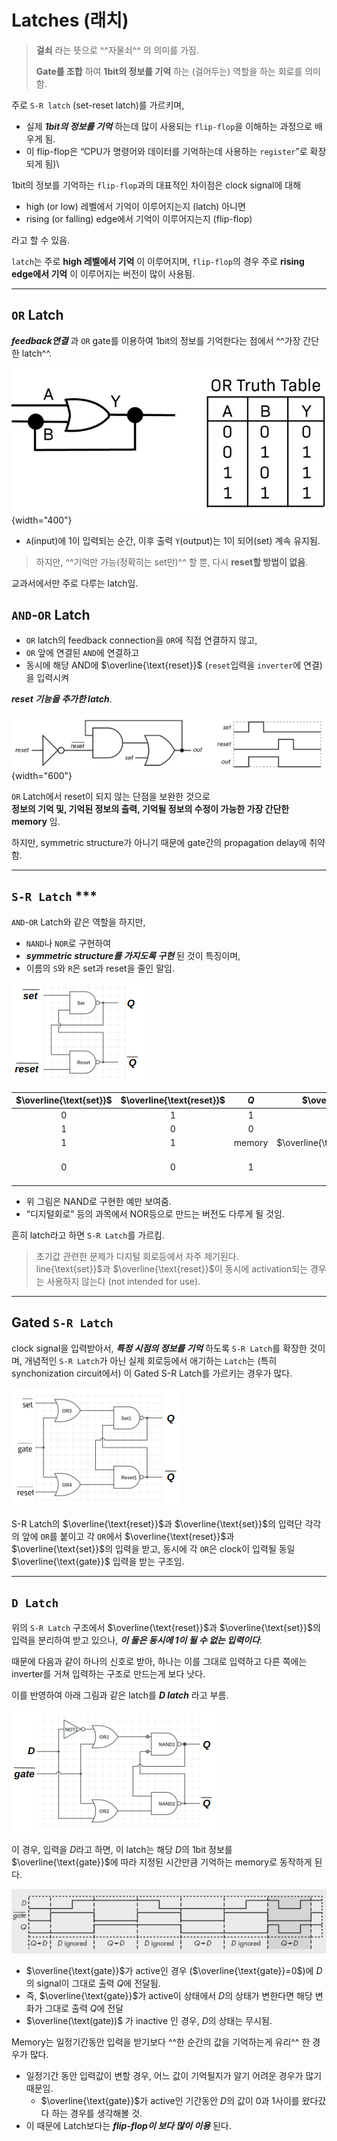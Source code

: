 # Latches (래치)

> **걸쇠** 라는 뜻으로 ^^자물쇠^^ 의 의미를 가짐.  
> 
> **Gate를 조합** 하여 **1bit의 정보를 기억** 하는 (걸어두는) 역할을 하는 회로를 의미함.

주로 `S-R latch` (set-reset latch)를 가르키며, 

* 실제 ***1bit의 정보를 기억*** 하는데 많이 사용되는 `flip-flop`을 이해하는 과정으로 배우게 됨. 
* 이 flip-flop은 “CPU가 명령어와 데이터를 기억하는데 사용하는 `register`”로 확장되게 됨)\  

1bit의 정보를 기억하는 `flip-flop`과의 대표적인 차이점은 clock signal에 대해

* high (or low) 레벨에서 기억이 이루어지는지 (latch) 아니면 
* rising (or falling) edge에서 기억이 이루어지는지 (flip-flop)

라고 할 수 있음.

`latch`는 주로 **high 레벨에서 기억** 이 이루어지며, `flip-flop`의 경우 주로 **rising edge에서 기억** 이 이루어지는 버전이 많이 사용됨. 

***

## `OR` Latch

***feedback연결*** 과 `OR` gate를 이용하여 1bit의 정보를 기억한다는 점에서 ^^가장 간단한 latch^^.

![](./img/or_latch.png){width="400"}

* `A`(input)에 1이 입력되는 순간, 이후 출력 `Y`(output)는 1이 되어(set) 계속 유지됨.

> 하지만, ^^기억만 가능(정확히는 set만)^^ 할 뿐, 다시 **reset할 방법이 없음**.

교과서에서만 주로 다루는 latch임.

## `AND`-`OR` Latch

* `OR` latch의 feedback connection을 `OR`에 직접 연결하지 않고, 
* `OR` 앞에 연결된 `AND`에 연결하고  
* 동시에 해당 AND에 $\overline{\text{reset}}$ (`reset`입력을 `inverter`에 연결)을 입력시켜 

***reset 기능을 추가한 latch***. 

![](./img/and_or_latch.png){width="600"}

`OR` Latch에서 reset이 되지 않는 단점을 보완한 것으로  
**정보의 기억 및, 기억된 정보의 출력, 기억될 정보의 수정이 가능한 가장 간단한 memory** 임.

하지만, symmetric structure가 아니기 때문에 gate간의 propagation delay에 취약함.

---

## `S-R Latch` ***

`AND`-`OR` Latch와 같은 역할을 하지만, 

* `NAND`나 `NOR`로 구현하여  
* ***symmetric structure를 가지도록 구현*** 된 것이 특징이며, 
* 이름의 `S`와 `R`은 set과 reset을 줄인 말임.  


![SR Latch](img/SR-Latch.png)

| $\overline{\text{set}}$ | $\overline{\text{reset}}$ | $Q$ | $\overline{Q}$ | |
|:---:|:---:|:---:|:---:|:---:|
| 0 | 1 | 1 | 0 | | 
| 1 | 0 | 0 | 1 | | 
| 1 | 1 | $\text{memory}$ | $\overline{\text{memory}}$ ||
| 0 | 0 | 1 | 1 |not intended for use | 


* 위 그림은 NAND로 구현한 예만 보여줌.
*  “디지털회로” 등의 과목에서 NOR등으로 만드는 버전도 다루게 될 것임.

흔히 latch라고 하면 `S-R Latch`를 가르킴.

> 초기값 관련한 문제가 디지털 회로등에서 자주 제기된다.  
line{\text{set}}$과 $\overline{\text{reset}}$이 동시에 activation되는 경우는 사용하지 않는다 (not intended for use).

***

## Gated `S-R Latch`

clock signal을 입력받아서, ***특정 시점의 정보를 기억*** 하도록 `S-R Latch`를 확장한 것이며, 개념적인 `S-R Latch`가 아닌 실제 회로등에서 애기하는 `Latch`는 (특히 synchonization circuit에서) 이 Gated S-R Latch를 가르키는 경우가 많다.  

![gated Latch](img/gated%20latch.png)

S-R Latch의 $\overline{\text{reset}}$과 $\overline{\text{set}}$의 입력단 각각의 앞에 `OR`를 붙이고 각 `OR`에서 $\overline{\text{reset}}$과 $\overline{\text{set}}$의 입력을 받고, 동시에 각 `OR`은 clock이 입력될 동일 $\overline{\text{gate}}$ 입력을 받는 구조임.

***

## `D Latch`

위의 `S-R Latch` 구조에서 $\overline{\text{reset}}$과 $\overline{\text{set}}$의 입력을 분리하여 받고 있으나, ***이 둘은 동시에 1이 될 수 없는 입력이다***. 

때문에 다음과 같이 하나의 신호로 받아, 하나는 이를 그대로 입력하고 다른 쪽에는 inverter를 거쳐 입력하는 구조로 만드는게 보다 낫다.  


이를 반영하여 아래 그림과 같은 latch를 ***D latch*** 라고 부름.

![D Latch](img/D-Latch.png)

이 경우, 입력을 $D$라고 하면, 이 latch는 해당 $D$의 1bit 정보를 $\overline{\text{gate}}$에 따라 지정된 시간만큼 기억하는 memory로 동작하게 된다.

![A gated D latch timing diagram](./img/gated_D_latch_timing_diagram.png)

* $\overline{\text{gate}}$가 active인 경우 ($\overline{\text{gate}}=0$)에 $D$의 signal이 그대로 출력 $Q$에 전달됨.
* 즉, $\overline{\text{gate}}$가 active이 상태에서 $D$의 상태가 변한다면 해당 변화가 그대로 출력 $Q$에 전달
* $\overline(\text(gate))$ 가 inactive 인 경우, $D$의 상태는 무시됨.

Memory는 일정기간동안 입력을 받기보다 ^^한 순간의 값을 기억하는게 유리^^ 한 경우가 많다. 

* 일정기간 동안 입력값이 변할 경우, 어느 값이 기억될지가 알기 어려운 경우가 많기 때문임.
    * $\overline{\text{gate}}$가 active인 기간동안 $D$의 값이 0과 1사이를 왔다갔다 하는 경우를 생각해볼 것.
* 이 때문에 Latch보다는 ***flip-flop이 보다 많이 이용*** 된다.

